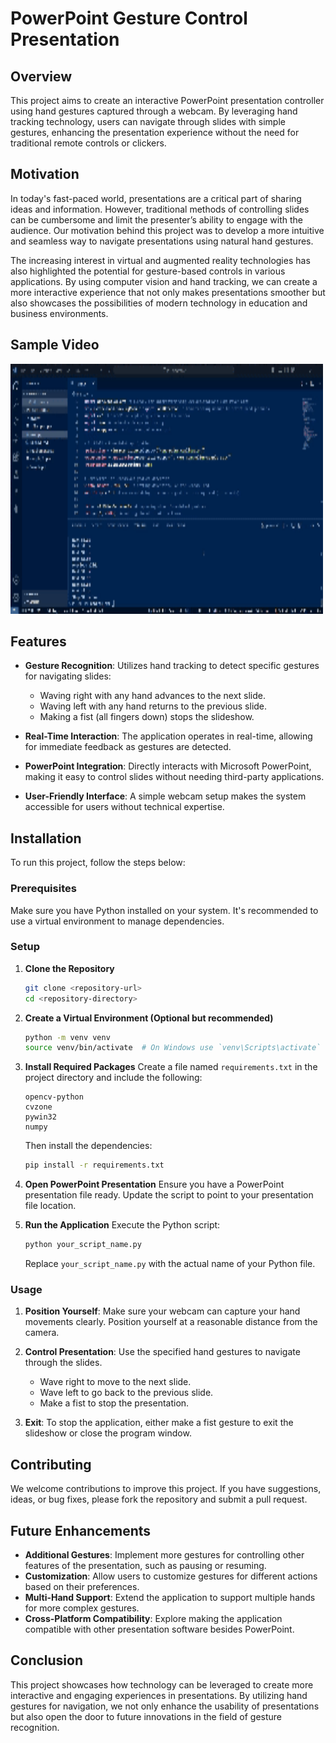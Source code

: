 # PowerPoint Gesture Control Presentation

## Overview

This project aims to create an interactive PowerPoint presentation controller using hand gestures captured through a webcam. By leveraging hand tracking technology, users can navigate through slides with simple gestures, enhancing the presentation experience without the need for traditional remote controls or clickers.

## Motivation

In today's fast-paced world, presentations are a critical part of sharing ideas and information. However, traditional methods of controlling slides can be cumbersome and limit the presenter’s ability to engage with the audience. Our motivation behind this project was to develop a more intuitive and seamless way to navigate presentations using natural hand gestures.

The increasing interest in virtual and augmented reality technologies has also highlighted the potential for gesture-based controls in various applications. By using computer vision and hand tracking, we can create a more interactive experience that not only makes presentations smoother but also showcases the possibilities of modern technology in education and business environments.

## Sample Video

<img src="./main%20video.gif" alt="Sample video is being played" width="500" height="400">

## Features

- **Gesture Recognition**: Utilizes hand tracking to detect specific gestures for navigating slides:
  - Waving right with any hand advances to the next slide.
  - Waving left with any hand returns to the previous slide.
  - Making a fist (all fingers down) stops the slideshow.
- **Real-Time Interaction**: The application operates in real-time, allowing for immediate feedback as gestures are detected.

- **PowerPoint Integration**: Directly interacts with Microsoft PowerPoint, making it easy to control slides without needing third-party applications.

- **User-Friendly Interface**: A simple webcam setup makes the system accessible for users without technical expertise.

## Installation

To run this project, follow the steps below:

### Prerequisites

Make sure you have Python installed on your system. It's recommended to use a virtual environment to manage dependencies.

### Setup

1. **Clone the Repository**

   ```bash
   git clone <repository-url>
   cd <repository-directory>
   ```

2. **Create a Virtual Environment (Optional but recommended)**

   ```bash
   python -m venv venv
   source venv/bin/activate  # On Windows use `venv\Scripts\activate`
   ```

3. **Install Required Packages**
   Create a file named `requirements.txt` in the project directory and include the following:

   ```plaintext
   opencv-python
   cvzone
   pywin32
   numpy
   ```

   Then install the dependencies:

   ```bash
   pip install -r requirements.txt
   ```

4. **Open PowerPoint Presentation**
   Ensure you have a PowerPoint presentation file ready. Update the script to point to your presentation file location.

5. **Run the Application**
   Execute the Python script:
   ```bash
   python your_script_name.py
   ```
   Replace `your_script_name.py` with the actual name of your Python file.

### Usage

1. **Position Yourself**: Make sure your webcam can capture your hand movements clearly. Position yourself at a reasonable distance from the camera.
2. **Control Presentation**: Use the specified hand gestures to navigate through the slides.

   - Wave right to move to the next slide.
   - Wave left to go back to the previous slide.
   - Make a fist to stop the presentation.

3. **Exit**: To stop the application, either make a fist gesture to exit the slideshow or close the program window.

## Contributing

We welcome contributions to improve this project. If you have suggestions, ideas, or bug fixes, please fork the repository and submit a pull request.

## Future Enhancements

- **Additional Gestures**: Implement more gestures for controlling other features of the presentation, such as pausing or resuming.
- **Customization**: Allow users to customize gestures for different actions based on their preferences.
- **Multi-Hand Support**: Extend the application to support multiple hands for more complex gestures.
- **Cross-Platform Compatibility**: Explore making the application compatible with other presentation software besides PowerPoint.

## Conclusion

This project showcases how technology can be leveraged to create more interactive and engaging experiences in presentations. By utilizing hand gestures for navigation, we not only enhance the usability of presentations but also open the door to future innovations in the field of gesture recognition.
